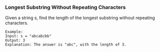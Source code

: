 ### Longest Substring Without Repeating Characters

Given a string s, find the length of the longest substring without repeating characters.

```
Example:
Input: s = "abcabcbb"
Output: 3
Explanation: The answer is "abc", with the length of 3.
```
